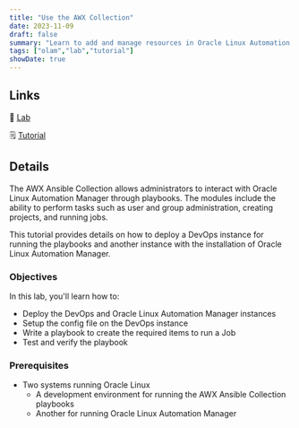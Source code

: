 ```yaml
---
title: "Use the AWX Collection"
date: 2023-11-09
draft: false
summary: "Learn to add and manage resources in Oracle Linux Automation Manager using a playbook."
tags: ["olam","lab","tutorial"]
showDate: true
---
```


## Links

:crescent_moon: [Lab](https://luna.oracle.com/lab/4f6fa421-09ef-448b-a0c2-5d7563146179)

:spiral_notepad: [Tutorial](https://docs.oracle.com/en/learn/olam-awx-collection)

## Details

The AWX Ansible Collection allows administrators to interact with Oracle Linux Automation Manager through playbooks. The modules include the ability to perform tasks such as user and group administration, creating projects, and running jobs.

This tutorial provides details on how to deploy a DevOps instance for running the playbooks and another instance with the installation of Oracle Linux Automation Manager.

### Objectives

In this lab, you'll learn how to:

  - Deploy the DevOps and Oracle Linux Automation Manager instances
  - Setup the config file on the DevOps instance
  - Write a playbook to create the required items to run a Job
  - Test and verify the playbook

### Prerequisites

  - Two systems running Oracle Linux
    - A development environment for running the AWX Ansible Collection playbooks
    - Another for running Oracle Linux Automation Manager